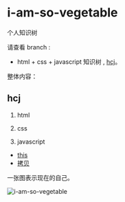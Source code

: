 # i-am-so-vegetable
个人知识树 

请查看 branch :

+ html + css + javascript 知识树 , [hcj](https://github.com/2fps/i-am-so-vegetable/tree/hcj)。

整体内容：

## hcj

1. html

2. css

3. javascript
+ [this](https://github.com/2fps/i-am-so-vegetable/blob/hcj/JavaScript/basic/this.md)
+ [拷贝](https://github.com/2fps/i-am-so-vegetable/blob/hcj/JavaScript/basic/%E6%8B%B7%E8%B4%9D.md)


一张图表示现在的自己。

![i-am-so-vegetable](http://image.zhuyuntao.cn/image/2019/09/vegetable.jpg)